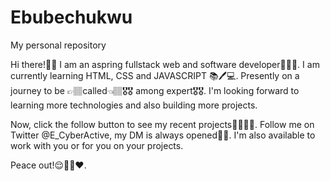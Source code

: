 # Ebubechukwu
My personal repository

Hi there!👋🏽 I am an aspring fullstack web and software developer👨🏽‍💻. 
I am currently learning HTML, CSS and JAVASCRIPT 📚🖊💻.
Presently on a journey to be 👉🏽called👈🏽🎖🎖 among expert🎖🎖.
I'm looking forward to learning more technologies and also building more projects.

Now, click the follow button to see my recent projects✌🏽✌🏽.
Follow me on Twitter @E_CyberActive, my DM is always opened💙😉.
I'm also available to work with you or for you on your projects.

Peace out!😌🤞🏽❤️.
